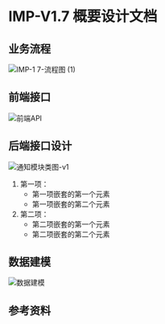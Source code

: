 # IMP-V1.7 概要设计文档
## 业务流程
![IMP-1 7-流程图 (1)](https://user-images.githubusercontent.com/18349925/187118251-0b217bc3-eba1-40f1-be25-0fe89df1c5ae.png)
## 前端接口
![前端API](https://user-images.githubusercontent.com/18349925/187118405-0cdfaeea-3554-46ac-bb32-f85cea30c311.png)
## 后端接口设计
![通知模块类图-v1](https://user-images.githubusercontent.com/18349925/187118434-8f24d0f1-d074-4800-83a5-5fd7dd7ea83d.png)
1. 第一项：
    - 第一项嵌套的第一个元素
    - 第一项嵌套的第二个元素
2. 第二项：
    - 第二项嵌套的第一个元素
    - 第二项嵌套的第二个元素
## 数据建模
![数据建模](https://user-images.githubusercontent.com/18349925/187113929-5ced6d44-e29e-4206-86e6-080eee49133d.png)

## 参考资料

